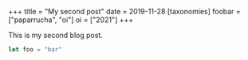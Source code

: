 +++
title = "My second post"
date = 2019-11-28
[taxonomies]
foobar = ["paparrucha", "oi"]
oi = ["2021"]
+++

This is my second blog post.


```javascript
let foo = "bar"
```
